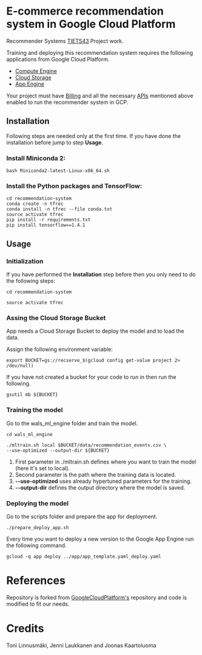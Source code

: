 # E-commerce recommendation system in Google Cloud Platform
Recommender Systems [TIETS43](https://coursepages.uta.fi/tiets43/) Project work.

Training and deploying this recommendation system requires the following applications from Google Cloud Platform.
* [Compute Engine](https://cloud.google.com/compute/)
* [Cloud Storage](https://cloud.google.com/storage/)
* [App Engine](https://cloud.google.com/appengine/)

Your project must have [Billing](https://cloud.google.com/billing/docs/) and all the necessary [APIs](https://cloud.google.com/apis/) mentioned above enabled to run the recommender system in GCP.


## Installation
Following steps are needed only at the first time. If you have done the installation before jump to step **Usage**.

### Install Miniconda 2:

    bash Miniconda2-latest-Linux-x86_64.sh

### Install the Python packages and TensorFlow:

    cd recommendation-system
    conda create -n tfrec
    conda install -n tfrec --file conda.txt
    source activate tfrec
    pip install -r requirements.txt
    pip install tensorflow==1.4.1

## Usage

### Initialization
If you have performed the **Installation** step before then you only need to do the following steps:

    cd recommendation-system

    source activate tfrec

### Assing the Cloud Storage Bucket
App needs a Cloud Storage Bucket to deploy the model and to load the data.

Assign the following environment variable:

    export BUCKET=gs://recserve_$(gcloud config get-value project 2> /dev/null)

If you have not created a bucket for your code to run in then run the following.

    gsutil mb ${BUCKET}

### Training the model

Go to the wals_ml_engine folder and train the model. 

    cd wals_ml_engine

    ./mltrain.sh local $BUCKET/data/recommendation_events.csv \
    --use-optimized --output-dir ${BUCKET} 

1. First parameter in ./mltrain.sh defines where you want to train the model (here it's set to local). 
2. Second parameter is the path where the training data is located.
3. **--use-optimized** uses already hypertuned parameters for the training.
4. **--output-dir** defines the output directory where the model is saved. 


### Deploying the model

Go to the scripts folder and prepare the app for deployment.

    ./prepare_deploy_app.sh


Every time you want to deploy a new version to the Google App Engine run the following command.

    gcloud -q app deploy ../app/app_template.yaml_deploy.yaml


# References
Repository is forked from [GoogleCloudPlatform's](https://github.com/GoogleCloudPlatform/tensorflow-recommendation-wals) repository and 
code is modified to fit our needs.

# Credits
Toni Linnusmäki, Jenni Laukkanen and Joonas Kaartoluoma

